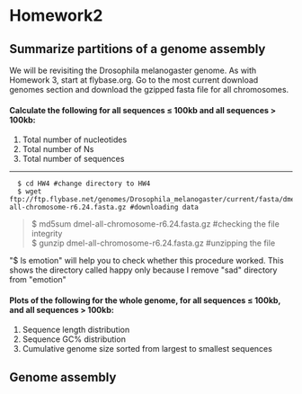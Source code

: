 # Homework2

## Summarize partitions of a genome assembly

We will be revisiting the Drosophila melanogaster genome. As with Homework 3, start at flybase.org. Go to the most current download genomes section and download the gzipped fasta file for all chromosomes.

#### Calculate the following for all sequences ≤ 100kb and all sequences > 100kb:

1. Total number of nucleotides
2. Total number of Ns
3. Total number of sequences

  * ****
      $ cd HW4 #change directory to HW4   
      $ wget ftp://ftp.flybase.net/genomes/Drosophila_melanogaster/current/fasta/dmel-all-chromosome-r6.24.fasta.gz #downloading data   
  > $ md5sum dmel-all-chromosome-r6.24.fasta.gz #checking the file integrity   
  > $ gunzip dmel-all-chromosome-r6.24.fasta.gz #unzipping the file

"$ ls emotion" will help you to check whether this procedure worked. This shows the directory called happy only because I remove "sad" directory from "emotion" 

#### Plots of the following for the whole genome, for all sequences ≤ 100kb, and all sequences > 100kb:

1. Sequence length distribution
2. Sequence GC% distribution
3. Cumulative genome size sorted from largest to smallest sequences


## Genome assembly
